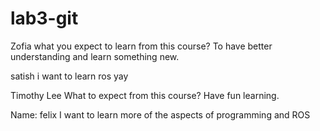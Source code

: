 # lab3-git
Zofia 
what you expect to learn from this course? To have better understanding and learn something new. 

satish
i want to learn ros
yay

Timothy Lee
What to expect from this course? Have fun learning.

Name: felix
I want to learn more of the aspects of programming and ROS
